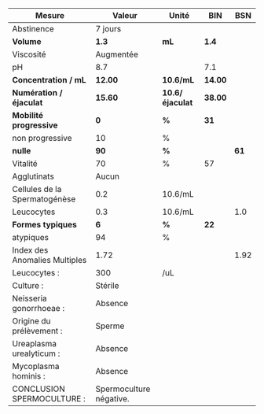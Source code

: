 |            Mesure           |         Valeur        |      Unité      |   BIN   |  BSN |
|-----------------------------|-----------------------|-----------------|---------|------|
|          Abstinence         |        7 jours        |                 |         |      |
|          **Volume**         |        **1.3**        |      **mL**     | **1.4** |      |
|          Viscosité          |       Augmentée       |                 |         |      |
|              pH             |          8.7          |                 |   7.1   |      |
|    **Concentration / mL**   |       **12.00**       |   **10.6/mL**   |**14.00**|      |
|  **Numération / éjaculat**  |       **15.60**       |**10.6/éjaculat**|**38.00**|      |
|   **Mobilité progressive**  |         **0**         |      **%**      |  **31** |      |
|       non progressive       |           10          |        %        |         |      |
|          **nulle**          |         **90**        |      **%**      |         |**61**|
|           Vitalité          |           70          |        %        |    57   |      |
|         Agglutinats         |         Aucun         |                 |         |      |
|Cellules de la Spermatogénèse|          0.2          |     10.6/mL     |         |      |
|          Leucocytes         |          0.3          |     10.6/mL     |         |  1.0 |
|     **Formes typiques**     |         **6**         |      **%**      |  **22** |      |
|          atypiques          |           94          |        %        |         |      |
|Index des Anomalies Multiples|          1.72         |                 |         | 1.92 |
|         Leucocytes :        |          300          |       /uL       |         |      |
|          Culture :          |        Stérile        |                 |         |      |
|   Neisseria gonorrhoeae :   |        Absence        |                 |         |      |
|   Origine du prélèvement :  |         Sperme        |                 |         |      |
|   Ureaplasma urealyticum :  |        Absence        |                 |         |      |
|     Mycoplasma hominis :    |        Absence        |                 |         |      |
|  CONCLUSION SPERMOCULTURE : |Spermoculture négative.|                 |         |      |